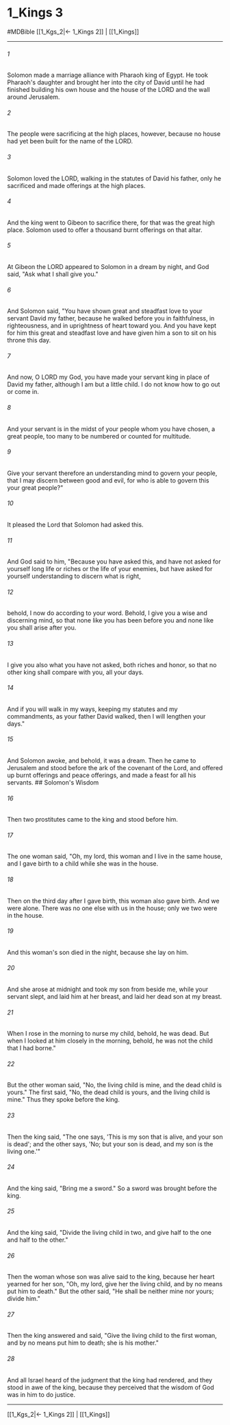 # 1_Kings 3
#MDBible
[[1_Kgs_2|← 1_Kings 2]] | [[1_Kings]]

***

###### 1 

Solomon made a marriage alliance with Pharaoh king of Egypt. He took Pharaoh's daughter and brought her into the city of David until he had finished building his own house and the house of the LORD and the wall around Jerusalem. 

###### 2 

The people were sacrificing at the high places, however, because no house had yet been built for the name of the LORD. 

###### 3 

Solomon loved the LORD, walking in the statutes of David his father, only he sacrificed and made offerings at the high places. 

###### 4 

And the king went to Gibeon to sacrifice there, for that was the great high place. Solomon used to offer a thousand burnt offerings on that altar. 

###### 5 

At Gibeon the LORD appeared to Solomon in a dream by night, and God said, "Ask what I shall give you." 

###### 6 

And Solomon said, "You have shown great and steadfast love to your servant David my father, because he walked before you in faithfulness, in righteousness, and in uprightness of heart toward you. And you have kept for him this great and steadfast love and have given him a son to sit on his throne this day. 

###### 7 

And now, O LORD my God, you have made your servant king in place of David my father, although I am but a little child. I do not know how to go out or come in. 

###### 8 

And your servant is in the midst of your people whom you have chosen, a great people, too many to be numbered or counted for multitude. 

###### 9 

Give your servant therefore an understanding mind to govern your people, that I may discern between good and evil, for who is able to govern this your great people?" 

###### 10 

It pleased the Lord that Solomon had asked this. 

###### 11 

And God said to him, "Because you have asked this, and have not asked for yourself long life or riches or the life of your enemies, but have asked for yourself understanding to discern what is right, 

###### 12 

behold, I now do according to your word. Behold, I give you a wise and discerning mind, so that none like you has been before you and none like you shall arise after you. 

###### 13 

I give you also what you have not asked, both riches and honor, so that no other king shall compare with you, all your days. 

###### 14 

And if you will walk in my ways, keeping my statutes and my commandments, as your father David walked, then I will lengthen your days." 

###### 15 

And Solomon awoke, and behold, it was a dream. Then he came to Jerusalem and stood before the ark of the covenant of the Lord, and offered up burnt offerings and peace offerings, and made a feast for all his servants. ## Solomon's Wisdom 

###### 16 

Then two prostitutes came to the king and stood before him. 

###### 17 

The one woman said, "Oh, my lord, this woman and I live in the same house, and I gave birth to a child while she was in the house. 

###### 18 

Then on the third day after I gave birth, this woman also gave birth. And we were alone. There was no one else with us in the house; only we two were in the house. 

###### 19 

And this woman's son died in the night, because she lay on him. 

###### 20 

And she arose at midnight and took my son from beside me, while your servant slept, and laid him at her breast, and laid her dead son at my breast. 

###### 21 

When I rose in the morning to nurse my child, behold, he was dead. But when I looked at him closely in the morning, behold, he was not the child that I had borne." 

###### 22 

But the other woman said, "No, the living child is mine, and the dead child is yours." The first said, "No, the dead child is yours, and the living child is mine." Thus they spoke before the king. 

###### 23 

Then the king said, "The one says, 'This is my son that is alive, and your son is dead'; and the other says, 'No; but your son is dead, and my son is the living one.'" 

###### 24 

And the king said, "Bring me a sword." So a sword was brought before the king. 

###### 25 

And the king said, "Divide the living child in two, and give half to the one and half to the other." 

###### 26 

Then the woman whose son was alive said to the king, because her heart yearned for her son, "Oh, my lord, give her the living child, and by no means put him to death." But the other said, "He shall be neither mine nor yours; divide him." 

###### 27 

Then the king answered and said, "Give the living child to the first woman, and by no means put him to death; she is his mother." 

###### 28 

And all Israel heard of the judgment that the king had rendered, and they stood in awe of the king, because they perceived that the wisdom of God was in him to do justice. 

***

[[1_Kgs_2|← 1_Kings 2]] | [[1_Kings]]
